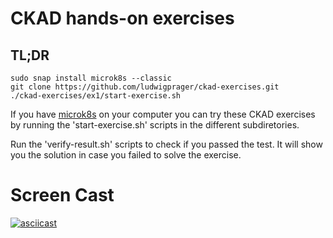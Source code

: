 # CKAD hands-on exercises

## TL;DR
```
sudo snap install microk8s --classic
git clone https://github.com/ludwigprager/ckad-exercises.git
./ckad-exercises/ex1/start-exercise.sh 
```

If you have [microk8s](https://microk8s.io/) on your computer you can try these CKAD
exercises by running the 'start-exercise.sh' scripts in the different subdiretories.  

Run the 'verify-result.sh' scripts to check if you passed the test.
It will show you the solution in case you failed to solve the exercise.

# Screen Cast
[![asciicast](ex1/ex1.png)](https://asciinema.org/a/404891)
